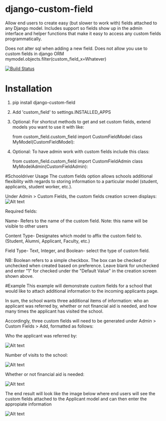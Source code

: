 django-custom-field
===================

Allow end users to create easy (but slower to work with) fields attached to any Django model. Includes support so fields show up in the admin interface and helper functions that make it easy to access any custom fields programmatically.

Does not alter sql when adding a new field. Does not allow you use to custom fields in django ORM mymodel.objects.filter(custom_field_x=Whatever)

[![Build Status](https://travis-ci.org/burke-software/django-custom-field.png?branch=master)](https://travis-ci.org/burke-software/django-custom-field)
 
# Installation

1. pip install django-custom-field
2. Add 'custom_field' to settings.INSTALLED_APPS
3. Optional: For shortcut methods to get and set custom fields, extend models you want to use it with like:

    from custom_field.custom_field import CustomFieldModel
    class MyModel(CustomFieldModel):
   
4. Optional: To have admin work with custom fields include this class:

    from custom_field.custom_field import CustomFieldAdmin
    class MyModelAdmin(CustomFieldAdmin):
   
#Schooldriver Usage
The custom fields option allows schools additional flexibility with regards to storing information to a particular model (student, applicants, student worker, etc.). 

Under Admin > Custom Fields, the custom fields creation screen displays:
![Alt text](https://raw.github.com/burke-software/django-custom-field/master/screencaps/customfield1.png)

Required fields:

Name- Refers to the name of the custom field. Note: this name will be visible to other users

Content Type- Designates which model to affix the custom field to. (Student, Alumni, Applicant, Faculty, etc.)

Field Type- Text, Integer, and Boolean- select the type of custom field.

NB: Boolean refers to a simple checkbox. The box can be checked or unchecked when created based on preference. Leave blank for unchecked and enter "1" for checked under the "Default Value" in the creation screen shown above.

#Example
This example will demonstrate custom fields for a school that would like to attach additional information to the incoming applicants page.

In sum, the school wants three additional items of information: who an applicant was referred by, whether or not financial aid is needed, and how many times the applicant has visited the school.

Accordingly, three custom fields will need to be generated under Admin > Custom Fields > Add, formatted as follows:

Who the applicant was referred by:

 
![Alt text](https://raw.github.com/burke-software/django-custom-field/master/screencaps/customfield2.png)

Number of visits to the school:


![Alt text](https://raw.github.com/burke-software/django-custom-field/master/screencaps/customfield3.png)

Whether or not financial aid is needed:


![Alt text](https://raw.github.com/burke-software/django-custom-field/master/screencaps/customfield4.png)

The end result will look like the image below where end users will see the custom fields attached to the Applicant model and can then enter the appropiate information


![Alt text](https://raw.github.com/burke-software/django-custom-field/master/screencaps/customfield5.png)
